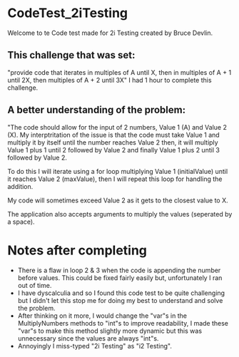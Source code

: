 # CodeTest_2iTesting
Welcome to te Code test made for 2i Testing created by Bruce Devlin.

## This challenge that was set:
"provide code that iterates in multiples of A until X, then in multiples of A + 1 until 2X, then multiples of A + 2 until 3X" I had 1 hour to complete this challenge.

## A better understanding of the problem:
"The code should allow for the input of 2 numbers, Value 1 (A) and Value 2 (X). My interptritation of the issue is that
the code must take Value 1 and multiply it by itself until the number reaches Value 2 then, it will multiply Value 1 plus 1 
until 2 followed by Value 2 and finally Value 1 plus 2 until 3 followed by Value 2.

To do this I will iterate using a for loop multiplying Value 1 (initialValue) until it reaches Value 2 (maxValue), then I will repeat this loop 
for handling the addition.

My code will sometimes exceed Value 2 as it gets to the closest value to X.

The application also accepts arguments to multiply the values (seperated by a space).


# Notes after completing
- There is a flaw in loop 2 & 3 when the code is appending the number before values. This could be fixed fairly easily but, 
unfortunately I ran out of time.
- I have dyscalculia and so I found this code test to be quite challenging but I didn't let  this stop me for doing my best to
understand and solve the problem.
- After thinking on it more, I would change the "var"s in the MultiplyNumbers methods to "int"s to improve readability, I made
these "var"s to make this method slightly more dynamic but this was unnecessary since the values are always "int"s.
- Annoyingly I miss-typed "2i Testing" as "i2 Testing".
